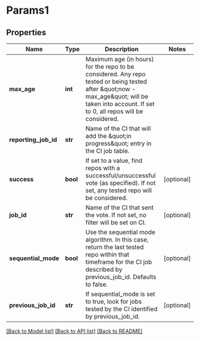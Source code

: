 # Params1

## Properties
Name | Type | Description | Notes
------------ | ------------- | ------------- | -------------
**max_age** | **int** | Maximum age (in hours) for the repo to be considered. Any repo tested or being tested after \&quot;now - max_age\&quot; will be taken into account. If set to 0, all repos will be considered.  |
**reporting_job_id** | **str** | Name of the CI that will add the \&quot;in progress\&quot; entry in the CI job table.  |
**success** | **bool** | If set to a value, find repos with a successful/unsuccessful vote (as specified). If not set, any tested repo will be considered.  | [optional]
**job_id** | **str** | Name of the CI that sent the vote. If not set, no filter will be set on CI.  | [optional]
**sequential_mode** | **bool** | Use the sequential mode algorithm. In this case, return the last tested repo within that timeframe for the CI job described by previous_job_id. Defaults to false.  | [optional]
**previous_job_id** | **str** | If sequential_mode is set to true, look for jobs tested by the CI identified by previous_job_id.  | [optional]

[[Back to Model list]](../README.md#documentation-for-models) [[Back to API list]](../README.md#documentation-for-api-endpoints) [[Back to README]](../README.md)
